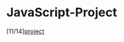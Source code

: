 # JavaScript-Project
[11/14][project](https://miro.com/app/board/uXjVPEvTGVk=/?share_link_id=376733986007)
